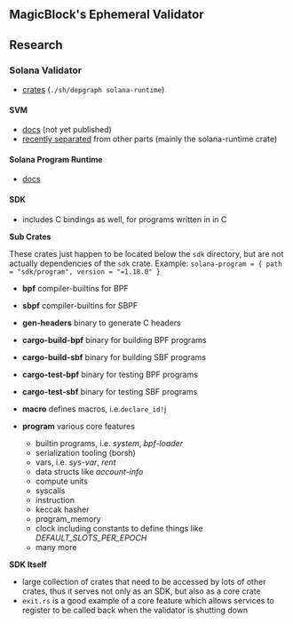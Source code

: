 ## MagicBlock's Ephemeral Validator

## Research

### Solana Validator

- [crates](https://miro.com/app/board/uXjVNt95ws4=/) (`./sh/depgraph solana-runtime`)

#### SVM

- [docs](https://docs.rs/solana-program-runtime/latest/solana_svm/) (not yet published)
- [recently separated](https://github.com/solana-labs/solana/pull/35119) from other parts
  (mainly the solana-runtime crate)

#### Solana Program Runtime

- [docs](https://docs.rs/solana-program-runtime/latest/solana_program_runtime/)

#### SDK

- includes C bindings as well, for programs written in in C

**Sub Crates**

These crates just happen to be located below the `sdk` directory, but are not actually
dependencies of the `sdk` crate.
Example: `solana-program = { path = "sdk/program", version = "=1.18.0" }`

- **bpf** compiler-builtins for BPF
- **sbpf** compiler-builtins for SBPF

- **gen-headers** binary to generate C headers

- **cargo-build-bpf** binary for building BPF programs
- **cargo-build-sbf** binary for building SBF programs
- **cargo-test-bpf** binary for testing BPF programs
- **cargo-test-sbf** binary for testing SBF programs

- **macro** defines macros, i.e.`declare_id!`j
- **program** various core features
  - builtin programs, i.e. _system_, _bpf-loader_
  - serialization tooling (borsh)
  - vars, i.e. _sys-var_, _rent_
  - data structs like _account-info_
  - compute units
  - syscalls
  - instruction
  - keccak hasher
  - program_memory
  - clock including constants to define things like _DEFAULT_SLOTS_PER_EPOCH_
  - many more

**SDK Itself**

- large collection of crates that need to be accessed by lots of other crates, thus it serves
  not only as an SDK, but also as a core crate
- `exit.rs` is a good example of a core feature which allows services to register to be called
  back when the validator is shutting down
